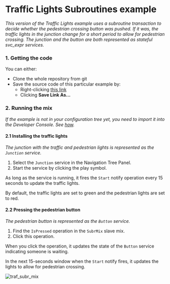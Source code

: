 # Traffic Lights Subroutines example
_This version of the Traffic Lights example uses a subroutine transaction to decide whether the pedestrian crossing button was pushed. 
If it was, the traffic lights in the junction change for a short period to allow for pedestrian crossing. 
The junction and the button are both represented as stateful svc_expr services._

### 1. Getting the code
You can either:
* Clone the whole repository from git
* Save the source code of this particular example by:
    * Right-clicking [this link](https://raw.githubusercontent.com/opensparkl/examples/master/Examples/TrafficSubr/Traf_Lig_Subr.xml)
    * Clicking **Save Link As...**

### 2. Running the mix
_If the example is not in your configuration tree yet, you need to import it into the Developer Console. See [how](https://github.com/opensparkl/examples#use_examples)._

#### 2.1 Installing the traffic lights
_The junction with the traffic and pedestrian lights is represented as the `Junction` service._
  1. Select the `Junction` service in the Navigation Tree Panel.
  2. Start the service by clicking the play symbol.

As long as the service is running, it fires the `Start` notify operation every 15 seconds to update the traffic lights.

By default, the traffic lights are set to green and the pedestrian lights are set to red. 

#### 2.2 Pressing the pedestrian button
_The pedestrian button is represented as the `Button` service._
  1. Find the `IsPressed` operation in the `SubrMix` slave mix.
  2. Click this operation.

When you click the operation, it updates the state of the `Button` service indicating someone is waiting.

In the next 15-seconds window when the `Start` notify fires, it updates the lights to allow for pedestrian crossing.

![traf_subr_mix](https://cloud.githubusercontent.com/assets/17043451/25705933/dd1bd910-30d6-11e7-91cd-bbbdb003de3c.png)
